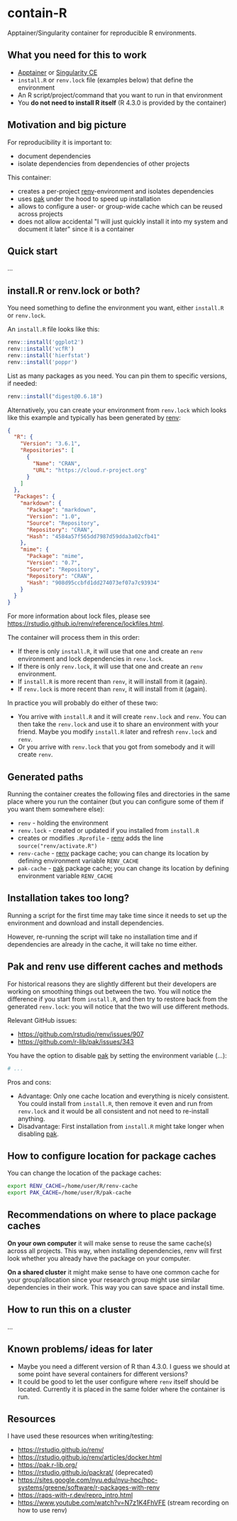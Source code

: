 # contain-R

Apptainer/Singularity container for reproducible R environments.


## What you need for this to work

- [Apptainer](https://apptainer.org/) or [Singularity CE](https://docs.sylabs.io/guides/latest/user-guide/introduction.html)
- `install.R` or `renv.lock` file (examples below) that define the environment
- An R script/project/command that you want to run in that environment
- You **do not need to install R itself** (R 4.3.0 is provided by the container)


## Motivation and big picture

For reproducibility it is important to:
- document dependencies
- isolate dependencies from dependencies of other projects

This container:
- creates a per-project [renv](https://rstudio.github.io/renv/)-environment and
  isolates dependencies
- uses [pak](https://pak.r-lib.org/) under
  the hood to speed up installation
- allows to configure a user- or group-wide cache which can be reused across projects
- does not allow accidental "I will just quickly install it into my system and document it later" since it is a container


## Quick start

...


## install.R or renv.lock or both?

You need something to define the environment you want, either `install.R` or `renv.lock`.

An `install.R` file looks like this:
```r
renv::install('ggplot2')
renv::install('vcfR')
renv::install('hierfstat')
renv::install('poppr')
```

List as many packages as you need. You can pin them to specific versions, if
needed:
```r
renv::install("digest@0.6.18")
```

Alternatively, you can create your environment from `renv.lock` which looks
like this example and typically has been generated by [renv](https://rstudio.github.io/renv/):
```json
{
  "R": {
    "Version": "3.6.1",
    "Repositories": [
      {
        "Name": "CRAN",
        "URL": "https://cloud.r-project.org"
      }
    ]
  },
  "Packages": {
    "markdown": {
      "Package": "markdown",
      "Version": "1.0",
      "Source": "Repository",
      "Repository": "CRAN",
      "Hash": "4584a57f565dd7987d59dda3a02cfb41"
    },
    "mime": {
      "Package": "mime",
      "Version": "0.7",
      "Source": "Repository",
      "Repository": "CRAN",
      "Hash": "908d95ccbfd1dd274073ef07a7c93934"
    }
  }
}
```
For more information about lock files, please see
<https://rstudio.github.io/renv/reference/lockfiles.html>.

The container will process them in this order:
- If there is only `install.R`, it will use that one and create an `renv` environment and lock dependencies in `renv.lock`.
- If there is only `renv.lock`, it will use that one and create an `renv` environment.
- If `install.R` is more recent than `renv`, it will install from it (again).
- If `renv.lock` is more recent than `renv`, it will install from it (again).

In practice you will probably do either of these two:
- You arrive with `install.R` and it will create `renv.lock` and `renv`. You
  can then take the `renv.lock` and use it to share an environment with your
  friend. Maybe you modify `install.R` later and refresh `renv.lock` and `renv`.
- Or you arrive with `renv.lock` that you got from somebody and it will create
  `renv`.


## Generated paths

Running the container creates the following files and directories in the same
place where you run the container (but you can configure some of them if you
want them somewhere else):
- `renv` - holding the environment
- `renv.lock` - created or updated if you installed from `install.R`
- creates or modifies `.Rprofile` - [renv](https://rstudio.github.io/renv/) adds the line `source("renv/activate.R")`
- `renv-cache` - [renv](https://rstudio.github.io/renv/) package cache; you can change its location by defining environment variable `RENV_CACHE`
- `pak-cache` - [pak](https://pak.r-lib.org/) package cache; you can change its location by defining environment variable `RENV_CACHE`


## Installation takes too long?

Running a script for the first time may take time since it needs to set up the
environment and download and install dependencies.

However, re-running the script will take no installation time and if
dependencies are already in the cache, it will take no time either.


## Pak and renv use different caches and methods

For historical reasons they are slightly different but their
developers are working on smoothing things out between the two.
You will notice the difference if you start from `install.R`,
and then try to restore back from the generated `renv.lock`: you will
notice that the two will use different methods.

Relevant GitHub issues:
- https://github.com/rstudio/renv/issues/907
- https://github.com/r-lib/pak/issues/343

You have the option to disable [pak](https://pak.r-lib.org/) 
by setting the environment variable (...):
```bash
# ...
```

Pros and cons:
- Advantage: Only one cache location and everything is nicely consistent. You
  could install from `install.R`, then remove it even and run from `renv.lock`
  and it would be all consistent and not need to re-install anything.
- Disadvantage: First installation from `install.R` might take longer when
  disabling [pak](https://pak.r-lib.org/).


## How to configure location for package caches

You can change the location of the package caches:
```bash
export RENV_CACHE=/home/user/R/renv-cache
export PAK_CACHE=/home/user/R/pak-cache
```


## Recommendations on where to place package caches

**On your own computer** it will make sense to reuse the same cache(s) across
all projects.  This way, when installing dependencies, renv will first look
whether you already have the package on your computer.

**On a shared cluster** it might make sense to have one common cache for your
group/allocation since your research group might use similar dependencies in
their work.  This way you can save space and install time.


## How to run this on a cluster

...


## Known problems/ ideas for later

- Maybe you need a different version of R than 4.3.0. I guess we should at some
  point have several containers for different versions?
- It could be good to let the user configure where `renv` itself should be
  located. Currently it is placed in the same folder where the container is run.


## Resources

I have used these resources when writing/testing:
- https://rstudio.github.io/renv/
- https://rstudio.github.io/renv/articles/docker.html
- https://pak.r-lib.org/
- https://rstudio.github.io/packrat/ (deprecated)
- https://sites.google.com/nyu.edu/nyu-hpc/hpc-systems/greene/software/r-packages-with-renv
- https://raps-with-r.dev/repro_intro.html
- https://www.youtube.com/watch?v=N7z1K4FhVFE (stream recording on how to use renv)
